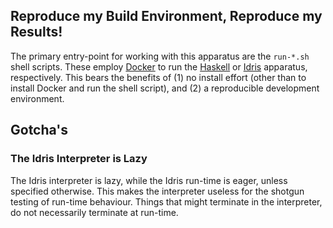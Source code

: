 ## Reproduce my Build Environment, Reproduce my Results!

The primary entry-point for working with this apparatus are the `run-*.sh`
shell scripts. These employ [Docker](https://www.docker.com) to run the
[Haskell](run-haskell.sh) or [Idris](run-idris.sh) apparatus, respectively.
This bears the benefits of (1) no install effort (other than to install Docker
and run the shell script), and (2) a reproducible development environment.

## Gotcha's

### The Idris Interpreter is Lazy

The Idris interpreter is lazy, while the Idris run-time is eager, unless
specified otherwise. This makes the interpreter useless for the shotgun testing
of run-time behaviour. Things that might terminate in the interpreter, do not
necessarily terminate at run-time.
